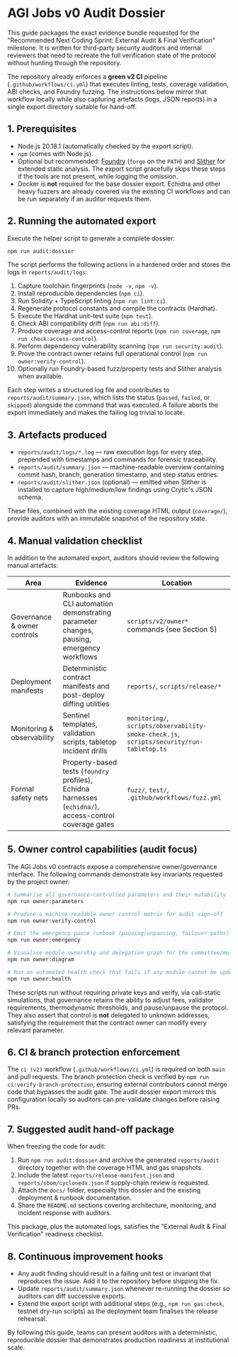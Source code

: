 # AGI Jobs v0 Audit Dossier

This guide packages the exact evidence bundle requested for the "Recommended Next Coding Sprint: External Audit & Final Verification" milestone. It is written for third-party security auditors and internal reviewers that need to recreate the full verification state of the protocol without hunting through the repository.

The repository already enforces a **green v2 CI** pipeline (`.github/workflows/ci.yml`) that executes linting, tests, coverage validation, ABI checks, and Foundry fuzzing. The instructions below mirror that workflow locally while also capturing artefacts (logs, JSON reports) in a single export directory suitable for hand-off.

## 1. Prerequisites

* Node.js 20.18.1 (automatically checked by the export script).
* `npm` (comes with Node.js).
* Optional but recommended: [Foundry](https://book.getfoundry.sh/getting-started/installation) (`forge` on the `PATH`) and [Slither](https://github.com/crytic/slither) for extended static analysis. The export script gracefully skips these steps if the tools are not present, while logging the omission.
* Docker is **not** required for the base dossier export. Echidna and other heavy fuzzers are already covered via the existing CI workflows and can be run separately if an auditor requests them.

## 2. Running the automated export

Execute the helper script to generate a complete dossier:

```bash
npm run audit:dossier
```

The script performs the following actions in a hardened order and stores the logs in `reports/audit/logs`:

1. Capture toolchain fingerprints (`node -v`, `npm -v`).
2. Install reproducible dependencies (`npm ci`).
3. Run Solidity + TypeScript linting (`npm run lint:ci`).
4. Regenerate protocol constants and compile the contracts (Hardhat).
5. Execute the Hardhat unit-test suite (`npm test`).
6. Check ABI compatibility drift (`npm run abi:diff`).
7. Produce coverage and access-control reports (`npm run coverage`, `npm run check:access-control`).
8. Perform dependency vulnerability scanning (`npm run security:audit`).
9. Prove the contract owner retains full operational control (`npm run owner:verify-control`).
10. Optionally run Foundry-based fuzz/property tests and Slither analysis when available.

Each step writes a structured log file and contributes to `reports/audit/summary.json`, which lists the status (`passed`, `failed`, or `skipped`) alongside the command that was executed. A failure aborts the export immediately and makes the failing log trivial to locate.

## 3. Artefacts produced

* `reports/audit/logs/*.log` &mdash; raw execution logs for every step, prepended with timestamps and commands for forensic traceability.
* `reports/audit/summary.json` &mdash; machine-readable overview containing commit hash, branch, generation timestamp, and step status entries.
* `reports/audit/slither.json` (optional) &mdash; emitted when Slither is installed to capture high/medium/low findings using Crytic's JSON schema.

These files, combined with the existing coverage HTML output (`coverage/`), provide auditors with an immutable snapshot of the repository state.

## 4. Manual validation checklist

In addition to the automated export, auditors should review the following manual artefacts:

| Area | Evidence | Location |
| ---- | -------- | -------- |
| Governance & owner controls | Runbooks and CLI automation demonstrating parameter changes, pausing, emergency workflows | `scripts/v2/owner*` commands (see Section 5) |
| Deployment manifests | Deterministic contract manifests and post-deploy diffing utilities | `reports/`, `scripts/release/*` |
| Monitoring & observability | Sentinel templates, validation scripts, tabletop incident drills | `monitoring/`, `scripts/observability-smoke-check.js`, `scripts/security/run-tabletop.ts` |
| Formal safety nets | Property-based tests (`foundry` profiles), Echidna harnesses (`echidna/`), access-control coverage gates | `fuzz/`, `test/`, `.github/workflows/fuzz.yml` |

## 5. Owner control capabilities (audit focus)

The AGI Jobs v0 contracts expose a comprehensive owner/governance interface. The following commands demonstrate key invariants requested by the project owner:

```bash
# Summarise all governance-controlled parameters and their mutability
npm run owner:parameters

# Produce a machine-readable owner control matrix for audit sign-off
npm run owner:verify-control

# Emit the emergency pause runbook (pausing/unpausing, failover paths)
npm run owner:emergency

# Visualise module ownership and delegation graph for the committee/multisig
npm run owner:diagram

# Run an automated health check that fails if any module cannot be updated
npm run owner:health
```

These scripts run without requiring private keys and verify, via call-static simulations, that governance retains the ability to adjust fees, validator requirements, thermodynamic thresholds, and pause/unpause the protocol. They also assert that control is **not** delegated to unknown addresses, satisfying the requirement that the contract owner can modify every relevant parameter.

## 6. CI & branch protection enforcement

The `ci (v2)` workflow (`.github/workflows/ci.yml`) is required on both `main` and pull requests. The branch protection check is verified by `npm run ci:verify-branch-protection`, ensuring external contributors cannot merge code that bypasses the audit gate. The audit dossier export mirrors this configuration locally so auditors can pre-validate changes before raising PRs.

## 7. Suggested audit hand-off package

When freezing the code for audit:

1. Run `npm run audit:dossier` and archive the generated `reports/audit` directory together with the coverage HTML and gas snapshots.
2. Include the latest `reports/release-manifest.json` and `reports/sbom/cyclonedx.json` if supply-chain review is requested.
3. Attach the `docs/` folder, especially this dossier and the existing deployment & runbook documentation.
4. Share the `README.md` sections covering architecture, monitoring, and incident response with auditors.

This package, plus the automated logs, satisfies the "External Audit & Final Verification" readiness checklist.

## 8. Continuous improvement hooks

* Any audit finding should result in a failing unit test or invariant that reproduces the issue. Add it to the repository before shipping the fix.
* Update `reports/audit/summary.json` whenever re-running the dossier so auditors can diff successive exports.
* Extend the export script with additional steps (e.g., `npm run gas:check`, testnet dry-run scripts) as the deployment team finalises the release rehearsal.

By following this guide, teams can present auditors with a deterministic, reproducible dossier that demonstrates production readiness at institutional scale.
